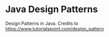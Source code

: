 # Java Design Patterns
Design Patterns in Java. Credits to https://www.tutorialspoint.com/design_pattern
